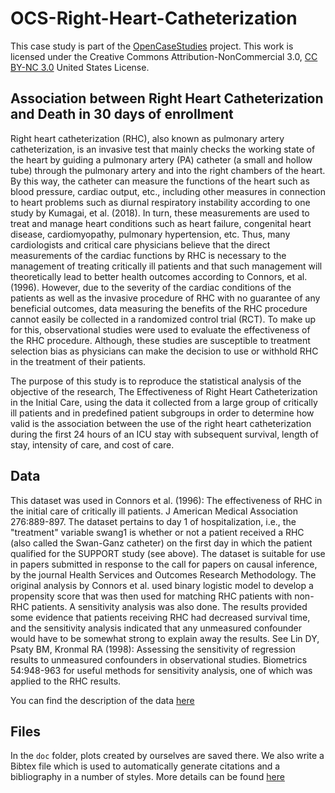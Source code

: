 # OCS-Right-Heart-Catheterization

This case study is part of the [OpenCaseStudies](https://opencasestudies.github.io) project.
This work is licensed under the Creative Commons Attribution-NonCommercial 3.0, 
[CC BY-NC 3.0](https://creativecommons.org/licenses/by-nc/3.0/us/) United States License.

## Association between Right Heart Catheterization and Death in 30 days of enrollment


Right heart catheterization (RHC), also known as pulmonary artery 
catheterization, is an invasive test that mainly checks the working 
state of the heart by guiding a pulmonary artery (PA) catheter 
(a small and hollow tube) through the pulmonary artery and into 
the right chambers of the heart. By this way, the catheter can measure 
the functions of the heart such as blood pressure, cardiac output, etc.,
including other measures in connection to heart problems such as 
diurnal respiratory instability according to one study by Kumagai, et al. (2018).
In turn, these measurements are used to treat and manage heart 
conditions such as heart failure, congenital heart disease, 
cardiomyopathy, pulmonary hypertension, etc. Thus, many cardiologists
and critical care physicians believe that the direct measurements of
the cardiac functions by RHC is necessary to the management of 
treating critically ill patients and that such management will
theoretically lead to better health outcomes according to Connors, et al. (1996).
However, due to the severity of the cardiac conditions of the patients 
as well as the invasive procedure of RHC with no guarantee of 
any beneficial outcomes, data measuring the benefits of the RHC 
procedure cannot easily be collected in a randomized control trial (RCT). 
To make up for this, observational studies were used to evaluate
the effectiveness of the RHC procedure. Although, these studies are
susceptible to treatment selection bias as physicians can make the 
decision to use or withhold RHC in the treatment of their patients.

The purpose of this study is to reproduce the statistical analysis 
of the objective of the research, The Effectiveness of Right Heart 
Catheterization in the Initial Care, using the data it collected from
a large group of critically ill patients and in predefined patient 
subgroups in order to determine how valid is the association between
the use of the right heart catheterization during the first 24 hours
of an ICU stay with subsequent survival, length of stay, 
intensity of care, and cost of care.




## Data

This dataset was used in Connors et al. (1996): The effectiveness 
of RHC in the initial care of critically ill patients. 
J American Medical Association 276:889-897. The dataset pertains to day 1 of hospitalization, i.e.,
the "treatment" variable swang1 is whether or not a patient 
received a RHC (also called the Swan-Ganz catheter) on the first day
in which the patient qualified for the SUPPORT study (see above). 
The dataset is suitable for use in papers submitted in response to
the call for papers on causal inference, by the journal Health Services
and Outcomes Research Methodology. The original analysis by Connors et al. 
used binary logistic model to develop a propensity score that was then used
for matching RHC patients with non-RHC patients. A sensitivity analysis 
was also done. The results provided some evidence that patients receiving 
RHC had decreased survival time, and the sensitivity analysis indicated 
that any unmeasured confounder would have to be somewhat strong to explain
away the results. See Lin DY, Psaty BM, Kronmal RA (1998): 
Assessing the sensitivity of regression results to unmeasured confounders 
in observational studies. Biometrics 54:948-963 for useful methods 
for sensitivity analysis, one of which was applied to the RHC results.

You can find the description of the data 
[here](http://biostat.mc.vanderbilt.edu/wiki/pub/Main/DataSets/rhc.html)

## Files

In the `doc` folder, plots created by ourselves are saved there.
We also write a Bibtex file which is used to automatically generate 
citations and a bibliography in a number of styles. More details
can be found [here](https://rmarkdown.rstudio.com/authoring_bibliographies_and_citations.html)  
